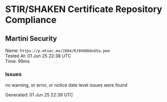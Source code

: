 # STIR/SHAKEN Certificate Repository Compliance

## Martini Security

Name: `https://p.mtsec.me/2884/RJ9VHOb0xU5a.pem`\
Tested At: 01 Jun 25 22:38 UTC\
Time: 99ms

### Issues

no warning, or error, or notice date level issues were found

Generated: 01 Jun 25 22:39 UTC
